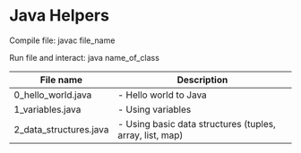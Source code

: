 # Java Helpers

Compile file:
javac file_name

Run file and interact:
java name_of_class

| File name        		| Description 												   |
| --------------------- |------------------------------------------------------------- |
| 0_hello_world.java 		| - Hello world to Java |
| 1_variables.java			| - Using variables |
| 2_data_structures.java	| - Using basic data structures (tuples, array, list, map) |
